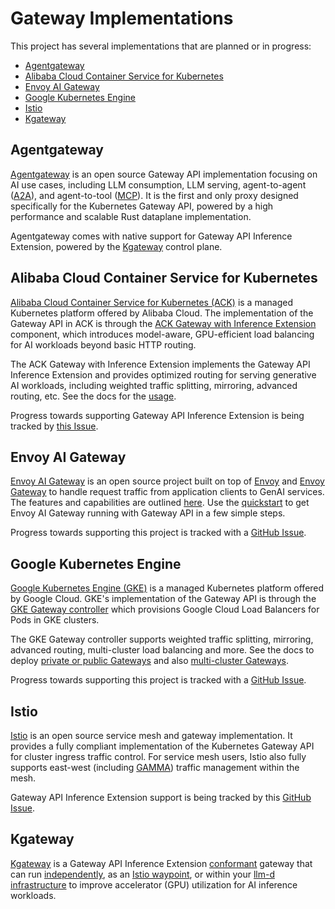 # Gateway Implementations

This project has several implementations that are planned or in progress:

* [Agentgateway][1]
* [Alibaba Cloud Container Service for Kubernetes][2]
* [Envoy AI Gateway][3]
* [Google Kubernetes Engine][4]
* [Istio][5]
* [Kgateway][6]

[1]:#agentgateway
[2]:#alibaba-cloud-container-service-for-kubernetes
[3]:#envoy-ai-gateway
[4]:#google-kubernetes-engine
[5]:#istio
[6]:#kgateway

## Agentgateway

[Agentgateway](https://agentgateway.dev/) is an open source Gateway API implementation focusing on AI use cases, including LLM consumption, LLM serving, agent-to-agent ([A2A](https://a2aproject.github.io/A2A/latest/)), and agent-to-tool ([MCP](https://modelcontextprotocol.io/introduction)). It is the first and only proxy designed specifically for the Kubernetes Gateway API, powered by a high performance and scalable Rust dataplane implementation.

Agentgateway comes with native support for Gateway API Inference Extension, powered by the [Kgateway](https://kgateway.dev/) control plane.

## Alibaba Cloud Container Service for Kubernetes

[Alibaba Cloud Container Service for Kubernetes (ACK)][ack] is a managed Kubernetes platform 
offered by Alibaba Cloud. The implementation of the Gateway API in ACK is through the 
[ACK Gateway with Inference Extension][ack-gie] component, which introduces model-aware, 
GPU-efficient load balancing for AI workloads beyond basic HTTP routing.

The ACK Gateway with Inference Extension implements the Gateway API Inference Extension 
and provides optimized routing for serving generative AI workloads, 
including weighted traffic splitting, mirroring, advanced routing, etc. 
See the docs for the [usage][ack-gie-usage].

Progress towards supporting Gateway API Inference Extension is being tracked 
by [this Issue](https://github.com/AliyunContainerService/ack-gateway-api/issues/1).

[ack]:https://www.alibabacloud.com/help/en/ack
[ack-gie]:https://www.alibabacloud.com/help/en/ack/product-overview/ack-gateway-with-inference-extension
[ack-gie-usage]:https://www.alibabacloud.com/help/en/ack/ack-managed-and-ack-dedicated/user-guide/intelligent-routing-and-traffic-management-with-ack-gateway-inference-extension


## Envoy AI Gateway

[Envoy AI Gateway][aigw-home] is an open source project built on top of 
[Envoy][envoy-org] and [Envoy Gateway][envoy-gateway] to handle request traffic 
from application clients to GenAI services. The features and capabilities are outlined [here][aigw-capabilities]. Use the [quickstart][aigw-quickstart] to get Envoy AI Gateway running with Gateway API in a few simple steps.

Progress towards supporting this project is tracked with a [GitHub
Issue](https://github.com/envoyproxy/ai-gateway/issues/423).

[aigw-home]:https://aigateway.envoyproxy.io/
[envoy-org]:https://github.com/envoyproxy
[envoy-gateway]: https://gateway.envoyproxy.io/
[aigw-capabilities]:https://aigateway.envoyproxy.io/docs/capabilities/
[aigw-quickstart]:https://aigateway.envoyproxy.io/docs/capabilities/gateway-api-inference-extension

## Google Kubernetes Engine

[Google Kubernetes Engine (GKE)][gke] is a managed Kubernetes platform offered
by Google Cloud. GKE's implementation of the Gateway API is through the [GKE
Gateway controller][gke-gateway] which provisions Google Cloud Load Balancers
for Pods in GKE clusters.

The GKE Gateway controller supports weighted traffic splitting, mirroring,
advanced routing, multi-cluster load balancing and more. See the docs to deploy
[private or public Gateways][gke-gateway-deploy] and also [multi-cluster
Gateways][gke-multi-cluster-gateway].

Progress towards supporting this project is tracked with a [GitHub
Issue](https://github.com/GoogleCloudPlatform/gke-gateway-api/issues/20).

[gke]:https://cloud.google.com/kubernetes-engine
[gke-gateway]:https://cloud.google.com/kubernetes-engine/docs/concepts/gateway-api
[gke-gateway-deploy]:https://cloud.google.com/kubernetes-engine/docs/how-to/deploying-gateways
[gke-multi-cluster-gateway]:https://cloud.google.com/kubernetes-engine/docs/how-to/deploying-multi-cluster-gateways

## Istio

[Istio](https://istio.io/) is an open source service mesh and gateway implementation.
It provides a fully compliant implementation of the Kubernetes Gateway API for cluster ingress traffic control. 
For service mesh users, Istio also fully supports east-west (including [GAMMA](https://gateway-api.sigs.k8s.io/mesh/)) traffic management within the mesh.

Gateway API Inference Extension support is being tracked by this [GitHub
Issue](https://github.com/istio/istio/issues/55768).

## Kgateway

[Kgateway](https://kgateway.dev/) is a Gateway API Inference Extension
[conformant](https://github.com/kubernetes-sigs/gateway-api-inference-extension/tree/main/conformance/reports/v0.5.1/gateway/kgateway)
gateway that can run [independently](https://gateway-api-inference-extension.sigs.k8s.io/guides/#__tabbed_3_3), as an [Istio waypoint](https://kgateway.dev/blog/extend-istio-ambient-kgateway-waypoint/),
or within your [llm-d infrastructure](https://github.com/llm-d-incubation/llm-d-infra) to improve accelerator (GPU)
utilization for AI inference workloads.
